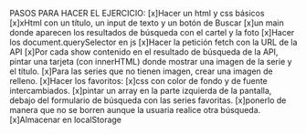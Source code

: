 PASOS PARA HACER EL EJERCICIO:
[x]Hacer un html y css básicos
[x]xHtml con un título, un input de texto y un botón de Buscar
[x]un main donde aparecen los resultados de búsqueda con el cartel y la foto
[x]Hacer los document.querySelector en js
[x]Hacer la petición fetch con la URL de la API
[x]Por cada show contenido en el resultado de búsqueda de la API, pintar una tarjeta (con innerHTML) donde mostrar una imagen de la serie y el título.
[x]Para las series que no tienen imagen, crear una imagen de relleno.
[x]Hacer los favoritos:
[x]css con color de fondo y de fuente intercambiados.
[x]pintar un array en la parte izquierda de la pantalla, debajo del formulario de búsqueda con las series favoritas.
[x]ponerlo de manera que no se borren aunque la usuaria realice otra búsqueda.
[x]Almacenar en localStorage
